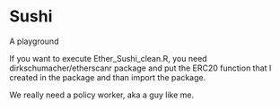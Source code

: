 # Sushi
A playground

If you want to execute Ether_Sushi_clean.R, you need dirkschumacher/etherscanr package and put the ERC20 function that I created in the package and than import the package.

We really need a policy worker, aka a guy like me.
